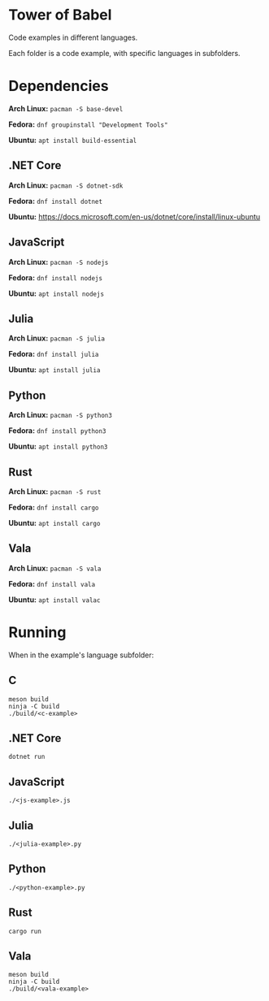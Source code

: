 # Tower of Babel

Code examples in different languages.

Each folder is a code example, with specific languages in subfolders.

# Dependencies

**Arch Linux:** `pacman -S base-devel`

**Fedora:** `dnf groupinstall "Development Tools"`

**Ubuntu:** `apt install build-essential`

## .NET Core

**Arch Linux:** `pacman -S dotnet-sdk`

**Fedora:** `dnf install dotnet`

**Ubuntu:** https://docs.microsoft.com/en-us/dotnet/core/install/linux-ubuntu

## JavaScript

**Arch Linux:** `pacman -S nodejs`

**Fedora:** `dnf install nodejs`

**Ubuntu:** `apt install nodejs`

## Julia

**Arch Linux:** `pacman -S julia`

**Fedora:** `dnf install julia`

**Ubuntu:** `apt install julia`

## Python

**Arch Linux:** `pacman -S python3`

**Fedora:** `dnf install python3`

**Ubuntu:** `apt install python3`

## Rust

**Arch Linux:** `pacman -S rust`

**Fedora:** `dnf install cargo`

**Ubuntu:** `apt install cargo`

## Vala

**Arch Linux:** `pacman -S vala`

**Fedora:** `dnf install vala`

**Ubuntu:** `apt install valac`

# Running

When in the example's language subfolder:

## C

```
meson build
ninja -C build
./build/<c-example>
```

## .NET Core

`dotnet run`

## JavaScript

`./<js-example>.js`

## Julia

`./<julia-example>.py`

## Python

`./<python-example>.py`

## Rust

`cargo run`

## Vala

```
meson build
ninja -C build
./build/<vala-example>
```